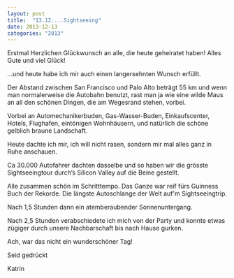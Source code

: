```yaml
---
layout: post
title:  "13.12....Sightseeing"
date: 2013-12-13
categories: "2013"
---
```




Erstmal Herzlichen Glückwunsch an alle, die heute geheiratet haben! Alles Gute und viel Glück!



…und heute habe ich mir auch einen langersehnten Wunsch erfüllt.



Der Abstand zwischen San Francisco und Palo Alto beträgt 55 km und wenn man normalerweise die Autobahn benutzt, rast man ja wie eine wilde Maus an all den schönen Dingen, die am Wegesrand stehen, vorbei.



Vorbei an Automechanikerbuden, Gas-Wasser-Buden, Einkaufscenter, Hotels, Flughafen, eintönigen Wohnhäusern, und natürlich die schöne gelblich braune Landschaft.



Heute dachte ich mir, ich will nicht rasen, sondern mir mal alles ganz in Ruhe anschauen.



Ca 30.000 Autofahrer dachten dasselbe und so haben wir die grösste Sightseeingtour durch’s Silicon Valley auf die Beine gestellt. 



Alle zusammen schön im Schritttempo. Das Ganze war reif fürs Guinness Buch der Rekorde. Die längste Autoschlange der Welt auf'm Sightseeingtrip.



Nach 1,5 Stunden dann ein atemberaubender Sonnenuntergang.



Nach 2,5 Stunden verabschiedete ich mich von der Party und konnte etwas zügiger durch unsere Nachbarschaft bis nach Hause gurken.



Ach, war das nicht ein wunderschöner Tag!



Seid gedrückt



Katrin











 

